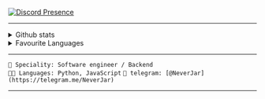 [![Discord Presence](https://lanyard.cnrad.dev/api/764504640007045130)](https://discord.com/users/764504640007045130)
</div>
<hr>
<details>
    <summary>Github stats</summary>
    <p align="center">
        <img src="https://github-readme-stats.vercel.app/api?username=neverjar&show_icons=true&theme=radical" />
    </p>
</details>
<details>
    <summary>Favourite Languages</summary>
    <p align="center">
        <img src="https://github-readme-stats.vercel.app/api/top-langs/?username=neverjar&theme=radical" />
    </p>
</details>
<hr>
<code>👷 Speciality: Software engineer / Backend</code><br>
<code>🧑‍💻 Languages: Python, JavaScript</code>
<code>💬 telegram: [@NeverJar](https://telegram.me/NeverJar)</code>
<hr>

